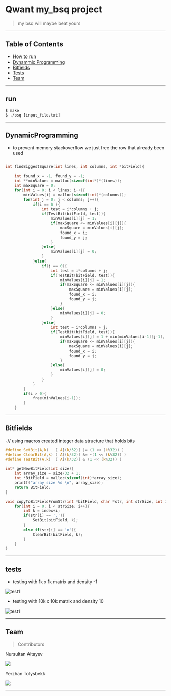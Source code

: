 # Qwant my_bsq project

> my bsq will maybe beat yours

---

## Table of Contents

- [How to run](#run)
- [Dynammic Programming](#DynamicProgramming)
- [Bitfields](#Bitfields)
- [Tests](#tests)
- [Team](#team)


---
## run
```shell
$ make
$ ./bsq [input_file.txt]
```

---

## DynamicProgramming

- to prevent memory stackoverflow we just free the row that already been used

```c

int findBiggestSquare(int lines, int columns, int *bitField){

    int found_x = -1, found_y = -1;
    int **minValues = malloc(sizeof(int*)*(lines));
    int maxSquare = 0;
    for(int i = 0; i < lines; i++){
        minValues[i] = malloc(sizeof(int)*(columns));
        for(int j = 0; j < columns; j++){
            if(i == 0 ){
                int test = i*columns + j;
                if(TestBit(bitField, test)){
                    minValues[i][j] = 1;
                    if(maxSquare <= minValues[i][j]){
                        maxSquare = minValues[i][j];
                        found_x = i;
                        found_y = j;
                    }
                }else{
                    minValues[i][j] = 0;
                }
            }else{
                if(j == 0){
                    int test = i*columns + j;
                    if(TestBit(bitField, test)){
                        minValues[i][j] = 1;
                        if(maxSquare <= minValues[i][j]){
                            maxSquare = minValues[i][j];
                            found_x = i;
                            found_y = j;
                        }
                    }else{
                        minValues[i][j] = 0;
                    }
                }else{
                    int test = i*columns + j;
                    if(TestBit(bitField, test)){
                        minValues[i][j] = 1 + min(minValues[i-1][j-1], minValues[i-1][j], minValues[i][j-1]);
                        if(maxSquare <= minValues[i][j]){
                            maxSquare = minValues[i][j];
                            found_x = i;
                            found_y = j;
                        }
                    }else{
                        minValues[i][j] = 0;
                    }
                }
            }
        }
        if(i > 0){
            free(minValues[i-1]);
        }
    }
```

---


## Bitfields

-// using macros created integer data structure that holds bits

```c
#define SetBit(A,k)   ( A[(k/32)] |= (1 << (k%32)) )
#define ClearBit(A,k) ( A[(k/32)] &= ~(1 << (k%32)) )
#define TestBit(A,k)  ( A[(k/32)] & (1 << (k%32)) )

int* getNewBitField(int size){
    int array_size = size/32 + 1;
    int *BitField = malloc(sizeof(int)*array_size);
    printf("array size %d \n", array_size);
    return BitField;
}

void copyToBitFieldFromStr(int *bitField, char *str, int strSize, int index){
    for(int i = 0; i < strSize; i++){
        int k = index+i;
        if(str[i] == '.'){
            SetBit(bitField, k);
        }
        else if(str[i] == 'o'){
            ClearBit(bitField, k);
        }
    }
}
```
---
## tests

- testing with 1k x 1k matrix and density -1

![test1](imgs/test2.png)

- testing with 10k x 10k matrix and density 10

![test1](imgs/test1.png)

---

## Team

> Contributors

<p>Nursultan Altayev</p>

<img src="imgs/nurs.jpg">

<p>Yerzhan Tolysbekk</p>

<img src="imgs/erj.jpg">

---
